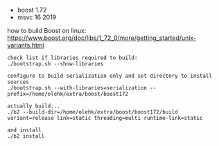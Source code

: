 - boost 1.72
- msvc 16 2019

how to build Boost on linux: https://www.boost.org/doc/libs/1_72_0/more/getting_started/unix-variants.html

```
check list if libraries required to build:
./bootstrap.sh --show-libraries

configure to build serialization only and set directory to install sources
./bootstrap.sh --with-libraries=serialization --prefix=/home/olehk/extra/boost/boost172

actually build...
./b2 --build-dir=/home/olehk/extra/boost/boost172/build variant=release link=static threading=multi runtime-link=static

and install
./b2 install
```
